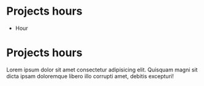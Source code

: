 <h1>Projects hours </h1>
<ul>
  <li>Hour</li>
</ul>


<h1>Projects hours </h1>
<p>Lorem ipsum dolor sit amet consectetur adipisicing elit. Quisquam magni sit dicta ipsam doloremque libero illo corrupti amet, debitis excepturi!</p>

